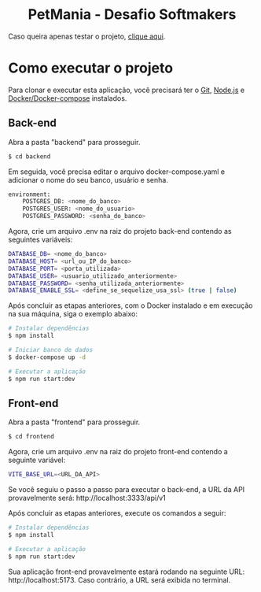 <h1 align="center">PetMania - Desafio Softmakers</h1>

Caso queira apenas testar o projeto, [clique aqui](https://desafio-softmakers-petshop-frontend.vercel.app).

# Como executar o projeto

Para clonar e executar esta aplicação, você precisará ter o [Git](https://git-scm.com), [Node.js](https://nodejs.org/en/download/) e [Docker/Docker-compose](https://www.docker.com) instalados.

## Back-end

Abra a pasta "backend" para prosseguir.

```bash
$ cd backend
```

Em seguida, você precisa editar o arquivo docker-compose.yaml e adicionar o nome do seu banco, usuário e senha.

```bash
environment:
    POSTGRES_DB: <nome_do_banco>
    POSTGRES_USER: <nome_do_usuario>
    POSTGRES_PASSWORD: <senha_do_banco>
```

Agora, crie um arquivo .env na raiz do projeto back-end contendo as seguintes variáveis:

```bash
DATABASE_DB= <nome_do_banco>
DATABASE_HOST= <url_ou_IP_do_banco>
DATABASE_PORT= <porta_utilizada>
DATABASE_USER= <usuario_utilizado_anteriormente>
DATABASE_PASSWORD= <senha_utilizada_anteriormente>
DATABASE_ENABLE_SSL= <define_se_sequelize_usa_ssl> (true | false)
```

Após concluir as etapas anteriores, com o Docker instalado e em execução na sua máquina, siga o exemplo abaixo:

```bash
# Instalar dependências
$ npm install

# Iniciar banco de dados
$ docker-compose up -d

# Executar a aplicação
$ npm run start:dev
```

## Front-end

Abra a pasta "frontend" para prosseguir.

```bash
$ cd frontend
```

Agora, crie um arquivo .env na raiz do projeto front-end contendo a seguinte variável:

```bash
VITE_BASE_URL=<URL_DA_API>
```

Se você seguiu o passo a passo para executar o back-end, a URL da API provavelmente será: http://localhost:3333/api/v1

Após concluir as etapas anteriores, execute os comandos a seguir:

```bash
# Instalar dependências
$ npm install

# Executar a aplicação
$ npm run start:dev
```

Sua aplicação front-end provavelmente estará rodando na seguinte URL: http://localhost:5173. Caso contrário, a URL será exibida no terminal.
